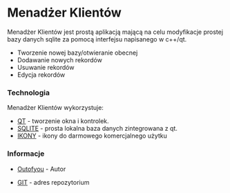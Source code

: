 # Menadżer Klientów


Menadżer Klientów jest prostą aplikacją mającą na celu modyfikacje prostej bazy danych sqlite za pomocą interfejsu napisanego w c++/qt. 

  - Tworzenie nowej bazy/otwieranie obecnej
  - Dodawanie nowych rekordów
  - Usuwanie rekordów
  - Edycja rekordów

### Technologia

Menadżer Klientów wykorzystuje:

* [QT] - tworzenie okna i kontrolek.
* [SQLITE] - prosta lokalna baza danych zintegrowana z qt.
* [IKONY] - ikony do darmowego komercjalnego użytku

### Informacje

* [Outofyou] - Autor
* [GIT] - adres repozytorium



   [SQLITE]: <https://www.sqlite.org/index.html>
   [Outofyou]: <https://github.com/Outofyou/r>
   [GIT]: <https://github.com/Outofyou/clientmanager.git>
   [qt]: <https://www.qt.io/>
   [IKONY]: <https://digitalsynopsis.com/tools/free-flat-icon-download-commercial-use/>
   


